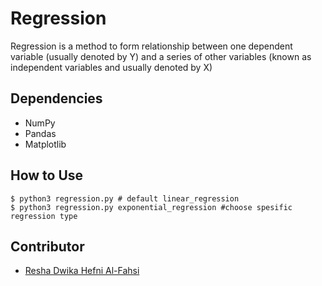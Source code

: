 # Regression

Regression is a method to form relationship between one dependent variable (usually denoted by Y) and a series of other variables (known as independent variables and usually denoted by X)

## Dependencies

* NumPy
* Pandas
* Matplotlib

## How to Use

~~~
$ python3 regression.py # default linear_regression
$ python3 regression.py exponential_regression #choose spesific regression type
~~~

## Contributor

* [Resha Dwika Hefni Al-Fahsi](mailto:resha.dwika.hefni.alfahsi@mail.ugm.ac.id) 
